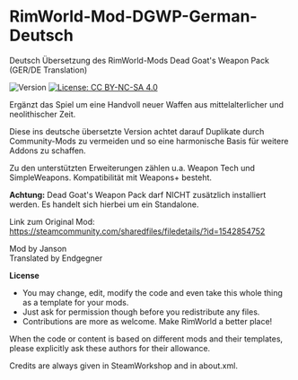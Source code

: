 # RimWorld-Mod-DGWP-German-Deutsch
Deutsch Übersetzung des RimWorld-Mods Dead Goat's Weapon Pack (GER/DE Translation)

<img src="https://camo.githubusercontent.com/1e4f97e52db576a793e373a27c2de38c026bb3f1/68747470733a2f2f696d672e736869656c64732e696f2f62616467652f52696d776f726c642d312e302d677265656e2e737667" alt="Version" data-canonical-src="https://img.shields.io/badge/Rimworld-1.0-green.svg" style="max-width:100%;"></a> <a href="http://creativecommons.org/licenses/by-nc-sa/4.0/" rel="nofollow"><img src="https://camo.githubusercontent.com/322fefce6b2264d9ff2ad35ea5dcd4622e437b04/68747470733a2f2f696d672e736869656c64732e696f2f62616467652f4c6963656e73652d434325323042592d2d4e432d2d5341253230342e302d626c75652e737667" alt="License: CC BY-NC-SA 4.0" data-canonical-src="https://img.shields.io/badge/License-CC%20BY--NC--SA%204.0-blue.svg" style="max-width:100%;"></a>

Ergänzt das Spiel um eine Handvoll neuer Waffen aus mittelalterlicher und neolithischer Zeit.

Diese ins deutsche übersetzte Version achtet darauf Duplikate durch Community-Mods zu vermeiden und so eine harmonische Basis für weitere Addons zu schaffen.

Zu den unterstützten Erweiterungen zählen u.a. Weapon Tech und SimpleWeapons. Kompatibilität mit Weapons+ besteht.

<b>Achtung:</b> Dead Goat's Weapon Pack darf NICHT zusätzlich installiert werden. Es handelt sich hierbei um ein Standalone.

Link zum Original Mod: https://steamcommunity.com/sharedfiles/filedetails/?id=1542854752<br>

Mod by Janson<br>
Translated by Endgegner<br>

<b>License</b>
- You may change, edit, modify the code and even take this whole thing as a template for your mods.
- Just ask for permission though before you redistribute any files.
- Contributions are more as welcome. Make RimWorld a better place!

When the code or content is based on different mods and their templates, please explicitly ask these authors for their allowance.

Credits are always given in SteamWorkshop and in about.xml.
